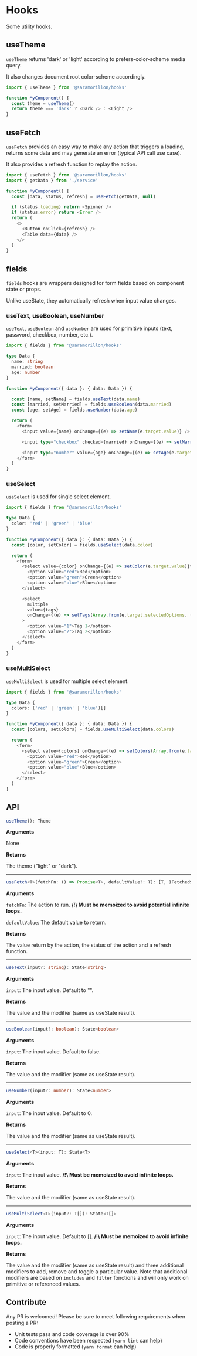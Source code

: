 # Hooks

Some utility hooks.

## useTheme

`useTheme` returns 'dark' or 'light' according to prefers-color-scheme media query.

It also changes document root color-scheme accordingly.

```typescript
import { useTheme } from '@saramorillon/hooks'

function MyComponent() {
  const theme = useTheme()
  return theme === 'dark' ? <Dark /> : <Light />
}
```

## useFetch

`useFetch` provides an easy way to make any action that triggers a loading, returns some data and may generate an error (typical API call use case).

It also provides a refresh function to replay the action.

```typescript
import { useFetch } from '@saramorillon/hooks'
import { getData } from './service'

function MyComponent() {
  const [data, status, refresh] = useFetch(getData, null)

  if (status.loading) return <Spinner />
  if (status.error) return <Error />
  return (
    <>
      <Button onClick={refresh} />
      <Table data={data} />
    </>
  )
}
```

## fields

`fields` hooks are wrappers designed for form fields based on component state or props.

Unlike useState, they automatically refresh when input value changes.

### useText, useBoolean, useNumber

`useText`, `useBoolean` and `useNumber` are used for primitive inputs (text, password, checkbox, number, etc.).

```typescript
import { fields } from '@saramorillon/hooks'

type Data {
  name: string
  married: boolean
  age: number
}

function MyComponent({ data }: { data: Data }) {

  const [name, setName] = fields.useText(data.name)
  const [married, setMarried] = fields.useBoolean(data.married)
  const [age, setAge] = fields.useNumber(data.age)

  return (
    <form>
      <input value={name} onChange={(e) => setName(e.target.value)} />

      <input type="checkbox" checked={married} onChange={(e) => setMarried(e.target.checked)} />

      <input type="number" value={age} onChange={(e) => setAge(e.target.value)} />
    </form>
  )
}
```

### useSelect

`useSelect` is used for single select element.

```typescript
import { fields } from '@saramorillon/hooks'

type Data {
  color: 'red' | 'green' | 'blue'
}

function MyComponent({ data }: { data: Data }) {
  const [color, setColor] = fields.useSelect(data.color)

  return (
    <form>
      <select value={color} onChange={(e) => setColor(e.target.value)}>
        <option value="red">Red</option>
        <option value="green">Green</option>
        <option value="blue">Blue</option>
      </select>

      <select
        multiple
        value={tags}
        onChange={(e) => setTags(Array.from(e.target.selectedOptions, (option) => option.value))}
      >
        <option value="1">Tag 1</option>
        <option value="2">Tag 2</option>
      </select>
    </form>
  )
}
```

### useMultiSelect

`useMultiSelect` is used for multiple select element.

```typescript
import { fields } from '@saramorillon/hooks'

type Data {
  colors: ('red' | 'green' | 'blue')[]
}

function MyComponent({ data }: { data: Data }) {
  const [colors, setColors] = fields.useMultiSelect(data.colors)

  return (
    <form>
      <select value={colors} onChange={(e) => setColors(Array.from(e.target.selectedOptions, (option) => option.value))}>
        <option value="red">Red</option>
        <option value="green">Green</option>
        <option value="blue">Blue</option>
      </select>
    </form>
  )
}
```

## API

```typescript
useTheme(): Theme
```

**Arguments**

None

**Returns**

The theme ("light" or "dark").

---

```typescript
useFetch<T>(fetchFn: () => Promise<T>, defaultValue?: T): [T, IFetchedStatus, () => void]
```

**Arguments**

`fetchFn`: The action to run. **/!\ Must be memoized to avoid potential infinite loops.**

`defaultValue`: The default value to return.

**Returns**

The value return by the action, the status of the action and a refresh function.

---

```typescript
useText(input?: string): State<string>
```

**Arguments**

`input`: The input value. Default to "".

**Returns**

The value and the modifier (same as useState result).

---

```typescript
useBoolean(input?: boolean): State<boolean>
```

**Arguments**

`input`: The input value. Default to false.

**Returns**

The value and the modifier (same as useState result).

---

```typescript
useNumber(input?: number): State<number>
```

**Arguments**

`input`: The input value. Default to 0.

**Returns**

The value and the modifier (same as useState result).

---

```typescript
useSelect<T>(input: T): State<T>
```

**Arguments**

`input`: The input value. **/!\ Must be memoized to avoid infinite loops.**

**Returns**

The value and the modifier (same as useState result).

---

```typescript
useMultiSelect<T>(input?: T[]): State<T[]>
```

**Arguments**

`input`: The input value. Default to []. **/!\ Must be memoized to avoid infinite loops.**

**Returns**

The value and the modifier (same as useState result) and three additional modifiers to add, remove and toggle a particular value. Note that additional modifiers are based on `includes` and `filter` fonctions and will only work on primitive or referenced values.

## Contribute

Any PR is welcomed! Please be sure to meet following requirements when posting a PR:

- Unit tests pass and code coverage is over 90%
- Code conventions have been respected (`yarn lint` can help)
- Code is properly formatted (`yarn format` can help)
